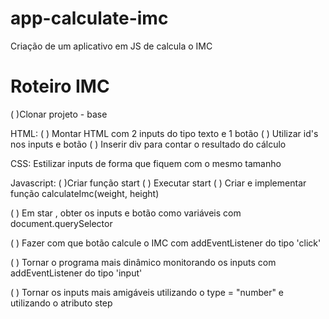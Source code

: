# app-calculate-imc
Criação de um aplicativo em JS de calcula o IMC

Roteiro IMC
=============================================================
( )Clonar projeto - base

HTML:
( ) Montar HTML com 2 inputs do tipo texto e 1 botão
( ) Utilizar id's nos inputs e botão
( ) Inserir div para contar o resultado do cálculo


CSS:
Estilizar inputs de forma que fiquem com o mesmo tamanho


Javascript:
( )Criar função start
( ) Executar start
( ) Criar e implementar função calculateImc(weight, height)

( ) Em star , obter os inputs e botão como variáveis com document.querySelector

( ) Fazer com que botão calcule o IMC com addEventListener
 do tipo 'click'

( ) Tornar o programa mais dinâmico monitorando os inputs com addEventListener do tipo 'input'

( ) Tornar os inputs mais amigáveis utilizando o type = "number" e utilizando o atributo step

